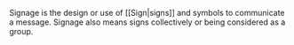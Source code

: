 Signage is the design or use of [[Sign|signs]] and symbols to communicate a message. Signage also means signs collectively or being considered as a group.